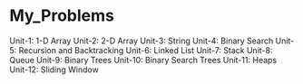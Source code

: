 # My_Problems


Unit-1: 1-D Array
Unit-2: 2-D Array
Unit-3: String
Unit-4: Binary Search
Unit-5: Recursion and Backtracking
Unit-6: Linked List
Unit-7: Stack
Unit-8: Queue
Unit-9: Binary Trees
Unit-10: Binary Search Trees
Unit-11: Heaps
Unit-12: Sliding Window

